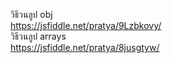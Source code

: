 วิธีวนลูป obj  <br />
https://jsfiddle.net/pratya/9Lzbkovy/ <br />
วิธีวนลูป arrays  <br />
https://jsfiddle.net/pratya/8jusgtyw/
